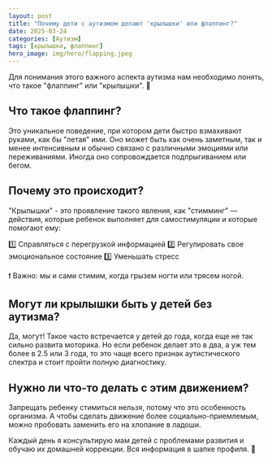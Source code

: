 ```yaml
---
layout: post
title: "Почему дети с аутизмом делают 'крылышки' или флаппинг?"
date: 2025-03-24
categories: [Аутизм]
tags: [крылышки, флаппинг]
hero_image: img/hero/flapping.jpeg
---
```


Для понимания этого важного аспекта аутизма нам необходимо понять, что такое "флаппинг" или "крылышки". 👐

## Что такое флаппинг?

Это уникальное поведение, при котором дети быстро взмахивают руками, как бы "летая" ими. Оно может быть как очень заметным, так и менее интенсивным и обычно связано с различными эмоциями или переживаниями. Иногда оно сопровождается подпрыгиванием или бегом.

## Почему это происходит?

"Крылышки" - это проявление такого явления, как "стимминг" — действия, которые ребенок выполняет для самостимуляции и которые помогают ему:

1️⃣ Справляться с перегрузкой информацией
2️⃣ Регулировать свое эмоциональное состояние
3️⃣ Уменьшать стресс

❗️ Важно: мы и сами стимим, когда грызем ногти или трясем ногой.

## Могут ли крылышки быть у детей без аутизма?

Да, могут! Такое часто встречается у детей до года, когда еще не так сильно развита моторика. Но если ребенок делает это в два, а уж тем более в 2.5 или 3 года, то это чаще всего признак аутистического спектра и стоит пройти полную диагностику.

## Нужно ли что-то делать с этим движением?

Запрещать ребенку стимиться нельзя, потому что это особенность организма. А чтобы сделать движение более социально-приемлемым, можно пробовать заменить его на хлопание в ладоши.

Каждый день я консультирую мам детей с проблемами развития и обучаю их домашней коррекции. Вся информация в шапке профиля. 💫 